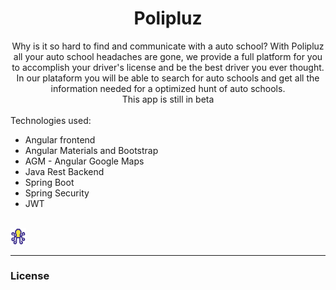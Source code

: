 <div align="center">
  <h1>Polipluz</h1>
</div>

<div align="center">
  Why is it so hard to find and communicate with a auto school? With Polipluz all your auto school headaches are gone, we provide a full platform
  for you to accomplish your driver's license and be the best driver you ever thought. In our plataform you will be able to search for auto schools and get all the
  information needed for a optimized hunt of auto schools. 
  <br>
  This app is still in beta
</div>
<br>
Technologies used:
<ul>
  <li>Angular frontend</li>
  <li>Angular Materials and Bootstrap</li>
  <li>AGM - Angular Google Maps</li>
  <li>Java Rest Backend</li>
  <li>Spring Boot</li>
  <li>Spring Security</li>
  <li>JWT</li>
</ul>
<br>
<img src="https://github.com/JoaoVitorOliMendes/Polipluz/blob/main/src/main/webapp/polipluzFrontend/src/assets/img/poliplux_logo.svg" width="5%">
<hr>
<h3>
  <a url="https://github.com/JoaoVitorOliMendes/Polipluz/blob/main/LICENSE.md">License</a>
</h3>
